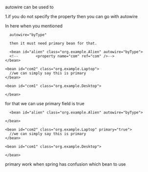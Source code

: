 autowire can be used to 

   1.if you do not specify the property
      then you can go with autowire 
   
In here when you mentioned 
   
      autowire="byType"
      
      then it must need primary bean for that.

      <bean id="alien" class="org.example.Alien" autowire="byType">
      <!--        <property name="com" ref="com" />-->
    </bean>

    <bean id="com2" class="org.example.Laptop">
      //we can simply say this is primary 
    </bean>

    <bean id="com1" class="org.example.Desktop">

    </bean>

for that we can use primary field is true

      <bean id="alien" class="org.example.Alien" autowire="byType">

    </bean>

    <bean id="com2" class="org.example.Laptop" primary="true">
      //we can simply say this is primary 
    </bean>

    <bean id="com1" class="org.example.Desktop">

    </bean>

primary work when spring has confusion which bean to use